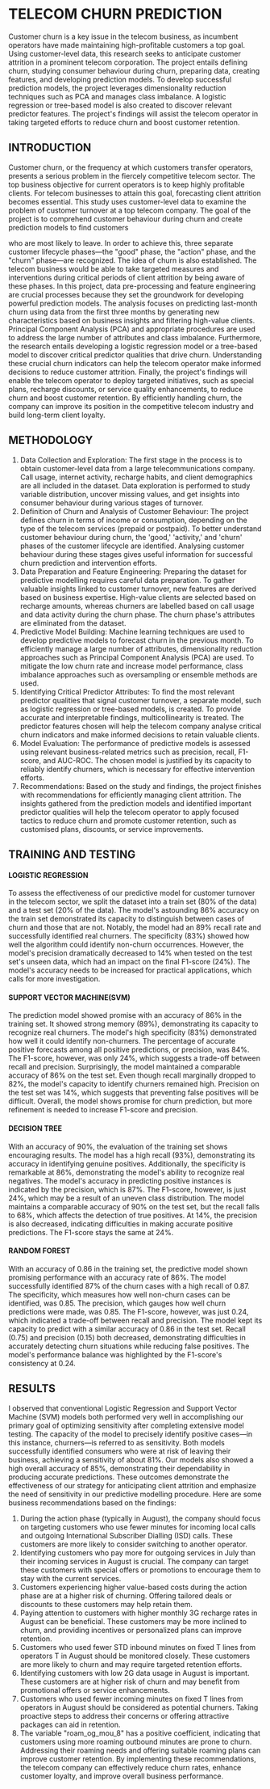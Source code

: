 # TELECOM CHURN PREDICTION
Customer churn is a key issue in the telecom business, as incumbent operators have made maintaining high-profitable customers a top goal. Using customer-level data, this research seeks to anticipate customer attrition in a prominent telecom corporation. The project entails defining churn, studying consumer behaviour during churn, preparing data, creating features, and developing prediction models. To develop successful prediction models, the project leverages dimensionality reduction techniques such as PCA and manages class imbalance. A logistic regression or tree-based model is also created to discover relevant predictor features. The project's findings will assist the telecom operator in taking targeted efforts to reduce churn and boost customer retention.

## INTRODUCTION
Customer churn, or the frequency at which customers transfer operators, presents a serious problem in the fiercely competitive telecom sector. The top business objective for current operators is to keep highly profitable clients. For telecom businesses to attain this goal, forecasting client attrition becomes essential. This study uses customer-level data to examine the problem of customer turnover at a top telecom company.
The goal of the project is to comprehend customer behaviour during churn and create prediction models to find customers 

who are most likely to leave. In order to achieve this, three separate customer lifecycle phases—the "good" phase, the "action" phase, and the "churn" phase—are recognized. The idea of churn is also established. The telecom business would be able to take targeted measures and interventions during critical periods of client attrition by being aware of these phases.
In this project, data pre-processing and feature engineering are crucial processes because they set the groundwork for developing powerful prediction models. The analysis focuses on predicting last-month churn using data from the first three months by generating new characteristics based on business insights and filtering high-value clients. Principal Component Analysis (PCA) and appropriate procedures are used to address the large number of attributes and class imbalance.
Furthermore, the research entails developing a logistic regression model or a tree-based model to discover critical predictor qualities that drive churn. Understanding these crucial churn indicators can help the telecom operator make informed decisions to reduce customer attrition.
Finally, the project's findings will enable the telecom operator to deploy targeted initiatives, such as special plans, recharge discounts, or service quality enhancements, to reduce churn and boost customer retention. By efficiently handling churn, the company can improve its position in the competitive telecom industry and build long-term client loyalty.

## METHODOLOGY
1. Data Collection and Exploration: 
The first stage in the process is to obtain customer-level data from a large telecommunications company. Call usage, internet activity, recharge habits, and client demographics are all included in the dataset. Data exploration is performed to study variable distribution, uncover missing values, and get insights into consumer behaviour during various stages of turnover.
2. Definition of Churn and Analysis of Customer Behaviour:
The project defines churn in terms of income or consumption, depending on the type of the telecom services (prepaid or postpaid). To better understand customer behaviour during churn, the 'good,' 'activity,' and 'churn' phases of the customer lifecycle are identified. Analysing customer behaviour during these stages gives useful information for successful churn prediction and intervention efforts.
3. Data Preparation and Feature Engineering: 
Preparing the dataset for predictive modelling requires careful data preparation. To gather valuable insights linked to customer turnover, new features are derived based on business expertise. High-value clients are selected based on recharge amounts, whereas churners are labelled based on call usage and data activity during the churn phase. The churn phase's attributes are eliminated from the dataset.
4. Predictive Model Building: 
Machine learning techniques are used to develop predictive models to forecast churn in the previous month. To efficiently manage a large number of attributes, dimensionality reduction approaches such as Principal Component Analysis (PCA) are used. To mitigate the low churn rate and increase model performance, class imbalance approaches such as oversampling or ensemble methods are used.
5. Identifying Critical Predictor Attributes:
To find the most relevant predictor qualities that signal customer turnover, a separate model, such as logistic regression or tree-based models, is created. To provide accurate and interpretable findings, multicollinearity is treated. The predictor features chosen will help the telecom company analyse critical churn indicators and make informed decisions to retain valuable clients.
6. Model Evaluation: 
The performance of predictive models is assessed using relevant business-related metrics such as precision, recall, F1-score, and AUC-ROC. The chosen model is justified by its capacity to reliably identify churners, which is necessary for effective intervention efforts.
7. Recommendations: 
Based on the study and findings, the project finishes with recommendations for efficiently managing client attrition. The insights gathered from the prediction models and identified important predictor qualities will help the telecom operator to apply focused tactics to reduce churn and promote customer retention, such as customised plans, discounts, or service improvements.

## TRAINING AND TESTING
#### LOGISTIC REGRESSION
To assess the effectiveness of our predictive model for customer turnover in the telecom sector, we split the dataset into a train set (80% of the data) and a test set (20% of the data). The model's astounding 86% accuracy on the train set demonstrated its capacity to distinguish between cases of churn and those that are not. Notably, the model had an 89% recall rate and successfully identified real churners. The specificity (83%) showed how well the algorithm could identify non-churn occurrences. However, the model's precision dramatically decreased to 14% when tested on the test set's unseen data, which had an impact on the final F1-score (24%). The model's accuracy needs to be increased for practical applications, which calls for more investigation.

#### SUPPORT VECTOR MACHINE(SVM)
The prediction model showed promise with an accuracy of 86% in the training set. It showed strong memory (89%), demonstrating its capacity to recognize real churners. The model's high specificity (83%) demonstrated how well it could identify non-churners. The percentage of accurate positive forecasts among all positive predictions, or precision, was 84%. The F1-score, however, was only 24%, which suggests a trade-off between recall and precision. Surprisingly, the model maintained a comparable accuracy of 86% on the test set. Even though recall marginally dropped to 82%, the model's capacity to identify churners remained high. Precision on the test set was 14%, which suggests that preventing false positives will be difficult. Overall, the model shows promise for churn prediction, but more refinement is needed to increase F1-score and precision.

#### DECISION TREE
With an accuracy of 90%, the evaluation of the training set shows encouraging results. The model has a high recall (93%), demonstrating its accuracy in identifying genuine positives. Additionally, the specificity is remarkable at 86%, demonstrating the model's ability to recognize real negatives. The model's accuracy in predicting positive instances is indicated by the precision, which is 87%. The F1-score, however, is just 24%, which may be a result of an uneven class distribution. The model maintains a comparable accuracy of 90% on the test set, but the recall falls to 68%, which affects the detection of true positives. At 14%, the precision is also decreased, indicating difficulties in making accurate positive predictions. The F1-score stays the same at 24%.

#### RANDOM FOREST
With an accuracy of 0.86 in the training set, the predictive model shown promising performance with an accuracy rate of 86%. The model successfully identified 87% of the churn cases with a high recall of 0.87. The specificity, which measures how well non-churn cases can be identified, was 0.85. The precision, which gauges how well churn predictions were made, was 0.85. The F1-score, however, was just 0.24, which indicated a trade-off between recall and precision. The model kept its capacity to predict with a similar accuracy of 0.86 in the test set. Recall (0.75) and precision (0.15) both decreased, demonstrating difficulties in accurately detecting churn situations while reducing false positives. The model's performance balance was highlighted by the F1-score's consistency at 0.24.

## RESULTS
I observed that conventional Logistic Regression and Support Vector Machine (SVM) models both performed very well in accomplishing our primary goal of optimizing sensitivity after completing extensive model testing. The capacity of the model to precisely identify positive cases—in this instance, churners—is referred to as sensitivity. Both models successfully identified consumers who were at risk of leaving their business, achieving a sensitivity of about 81%. Our models also showed a high overall accuracy of 85%, demonstrating their dependability in producing accurate predictions. These outcomes demonstrate the effectiveness of our strategy for anticipating client attrition and emphasize the need of sensitivity in our predictive modelling procedure.
Here are some business recommendations based on the findings:
1.	During the action phase (typically in August), the company should focus on targeting customers who use fewer minutes for incoming local calls and outgoing International Subscriber Dialling (ISD) calls. These customers are more likely to consider switching to another operator.
2.	Identifying customers who pay more for outgoing services in July than their incoming services in August is crucial. The company can target these customers with special offers or promotions to encourage them to stay with the current services.
3.	Customers experiencing higher value-based costs during the action phase are at a higher risk of churning. Offering tailored deals or discounts to these customers may help retain them.
4.	Paying attention to customers with higher monthly 3G recharge rates in August can be beneficial. These customers may be more inclined to churn, and providing incentives or personalized plans can improve retention.
5.	Customers who used fewer STD inbound minutes on fixed T lines from operators T in August should be monitored closely. These customers are more likely to churn and may require targeted retention efforts.
6.	Identifying customers with low 2G data usage in August is important. These customers are at higher risk of churn and may benefit from promotional offers or service enhancements.
7.	Customers who used fewer incoming minutes on fixed T lines from operators in August should be considered as potential churners. Taking proactive steps to address their concerns or offering attractive packages can aid in retention.
8.	The variable "roam_og_mou_8" has a positive coefficient, indicating that customers using more roaming outbound minutes are prone to churn. Addressing their roaming needs and offering suitable roaming plans can improve customer retention.
By implementing these recommendations, the telecom company can effectively reduce churn rates, enhance customer loyalty, and improve overall business performance.
